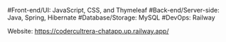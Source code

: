 #Front-end/UI: JavaScript, CSS, and Thymeleaf
#Back-end/Server-side: Java, Spring, Hibernate
#Database/Storage: MySQL
#DevOps: Railway

Website: https://codercultrera-chatapp.up.railway.app/
